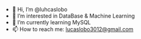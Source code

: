 - 👋 Hi, I’m @luhcaslobo
- 👀 I’m interested in DataBase & Machine Learning
- 🌱 I’m currently learning MySQL
- 📫 How to reach me: lucaslobo3012@gmail.com

<!---
luhcaslobo/luhcaslobo is a ✨ special ✨ repository because its `README.md` (this file) appears on your GitHub profile.
You can click the Preview link to take a look at your changes.
--->
